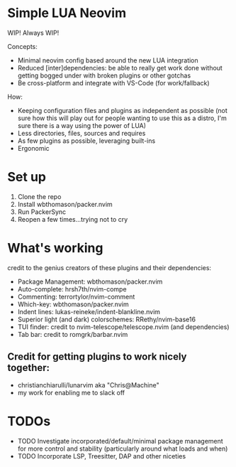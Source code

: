 # Simple LUA Neovim
WIP! Always WIP!

Concepts: 
- Minimal neovim config based around the new LUA integration
- Reduced [inter]dependencies: be able to really get work done without getting bogged under with broken plugins or other gotchas
- Be cross-platform and integrate with VS-Code (for work/fallback)

How:
- Keeping configuration files and plugins as independent as possible (not sure how this will play out for people wanting to use this as a distro, I'm sure there is a way using the power of LUA)
- Less directories, files, sources and requires
- As few plugins as possible, leveraging built-ins
- Ergonomic

# Set up
1. Clone the repo
2. Install wbthomason/packer.nvim
3. Run PackerSync
4. Reopen a few times...trying not to cry

# What's working
credit to the genius creators of these plugins and their dependencies:
- Package Management: wbthomason/packer.nvim
- Auto-complete: hrsh7th/nvim-compe
- Commenting: terrortylor/nvim-comment
- Which-key: wbthomason/packer.nvim
- Indent lines: lukas-reineke/indent-blankline.nvim
- Superior light (and dark) colorschemes: RRethy/nvim-base16
- TUI finder: credit to nvim-telescope/telescope.nvim (and dependencies)
- Tab bar: credit to romgrk/barbar.nvim
## Credit for getting plugins to work nicely together:
-  christianchiarulli/lunarvim aka "Chris@Machine"
-  my work for enabling me to slack off

# TODOs
- TODO Investigate incorporated/default/minimal package management for more control and stability (particularly around what loads and when)
- TODO Incorporate LSP, Treesitter, DAP and other niceties
